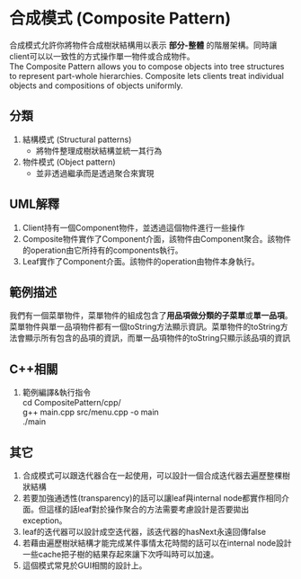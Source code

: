 # 合成模式 (Composite Pattern)
合成模式允許你將物件合成樹狀結構用以表示 **部分-整體** 的階層架構。同時讓client可以以一致性的方式操作單一物件或合成物件。  
The Composite Pattern allows you to compose objects into tree structures to represent part-whole hierarchies. Composite lets clients treat individual objects and compositions of objects uniformly.


## 分類
1. 結構模式 (Structural patterns)
   - 將物件整理成樹狀結構並統一其行為
1. 物件模式 (Object pattern)
   - 並非透過繼承而是透過聚合來實現


## UML解釋
1. Client持有一個Component物件，並透過這個物件進行一些操作
1. Composite物件實作了Component介面，該物件由Component聚合。該物件的operation由它所持有的components執行。
1. Leaf實作了Component介面。該物件的operation由物件本身執行。


## 範例描述
我們有一個菜單物件，菜單物件的組成包含了**用品項做分類的子菜單**或**單一品項**。菜單物件與單一品項物件都有一個toString方法顯示資訊。菜單物件的toString方法會顯示所有包含的品項的資訊，而單一品項物件的toString只顯示該品項的資訊


## C++相關
1. 範例編譯&執行指令  
cd CompositePattern/cpp/  
g++ main.cpp src/menu.cpp -o main  
./main


## 其它
1. 合成模式可以跟迭代器合在一起使用，可以設計一個合成迭代器去遍歷整棵樹狀結構
2. 若要加強通透性(transparency)的話可以讓leaf與internal node都實作相同介面。但這樣的話leaf對於操作聚合的方法需要考慮設計是否要拋出exception。
3. leaf的迭代器可以設計成空迭代器，該迭代器的hasNext永遠回傳false
4. 若藉由遍歷樹狀結構才能完成某件事情太花時間的話可以在internal node設計一些cache把子樹的結果存起來讓下次呼叫時可以加速。
5. 這個模式常見於GUI相關的設計上。